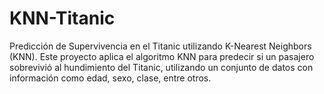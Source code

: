 # KNN-Titanic
Predicción de Supervivencia en el Titanic utilizando K-Nearest Neighbors (KNN). Este proyecto aplica el algoritmo KNN para predecir si un pasajero sobrevivió al hundimiento del Titanic, utilizando un conjunto de datos con información como edad, sexo, clase, entre otros.
